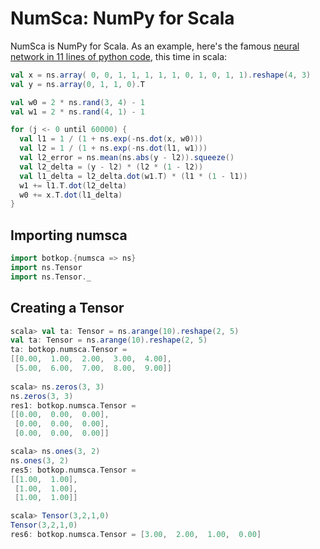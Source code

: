 
# NumSca: NumPy for Scala

NumSca is NumPy for Scala.
As an example, here's the famous [neural network in 11 lines of python code](http://iamtrask.github.io/2015/07/12/basic-python-network/), this time in scala:

```scala
val x = ns.array( 0, 0, 1, 1, 1, 1, 1, 0, 1, 0, 1, 1).reshape(4, 3)
val y = ns.array(0, 1, 1, 0).T

val w0 = 2 * ns.rand(3, 4) - 1
val w1 = 2 * ns.rand(4, 1) - 1

for (j <- 0 until 60000) {
  val l1 = 1 / (1 + ns.exp(-ns.dot(x, w0)))
  val l2 = 1 / (1 + ns.exp(-ns.dot(l1, w1)))
  val l2_error = ns.mean(ns.abs(y - l2)).squeeze()
  val l2_delta = (y - l2) * (l2 * (1 - l2))
  val l1_delta = l2_delta.dot(w1.T) * (l1 * (1 - l1))
  w1 += l1.T.dot(l2_delta)
  w0 += x.T.dot(l1_delta)
}
``` 

## Importing numsca
```scala
import botkop.{numsca => ns}
import ns.Tensor
import ns.Tensor._
```

## Creating a Tensor

```scala
scala> val ta: Tensor = ns.arange(10).reshape(2, 5)
val ta: Tensor = ns.arange(10).reshape(2, 5)
ta: botkop.numsca.Tensor =
[[0.00,  1.00,  2.00,  3.00,  4.00],
 [5.00,  6.00,  7.00,  8.00,  9.00]]
 
scala> ns.zeros(3, 3)
ns.zeros(3, 3)
res1: botkop.numsca.Tensor =
[[0.00,  0.00,  0.00],
 [0.00,  0.00,  0.00],
 [0.00,  0.00,  0.00]]

scala> ns.ones(3, 2)
ns.ones(3, 2)
res5: botkop.numsca.Tensor =
[[1.00,  1.00],
 [1.00,  1.00],
 [1.00,  1.00]]

scala> Tensor(3,2,1,0)
Tensor(3,2,1,0)
res6: botkop.numsca.Tensor = [3.00,  2.00,  1.00,  0.00]

```



